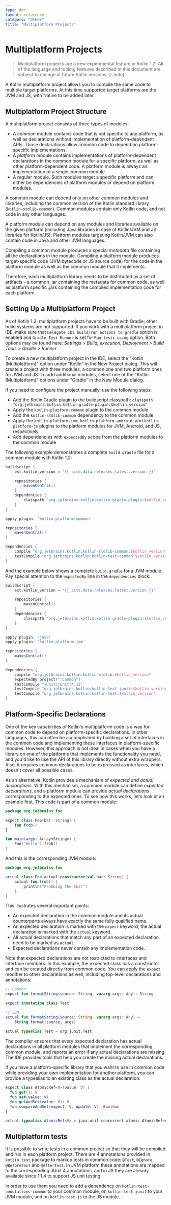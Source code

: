 ```yaml
---
type: doc
layout: reference
category: "Other"
title: "Multiplatform Projects"
---
```


# Multiplatform Projects

> Multiplatform projects are a new experimental feature in Kotlin 1.2. All of the language
and tooling features described in this document are subject to change in future Kotlin versions.
{:.note}

A Kotlin multiplatform project allows you to compile the same code to multiple target
platforms. At this time supported target platforms are the JVM and JS, with Native to be added later.

## Multiplatform Project Structure

A multiplatform project consists of three types of modules:

  * A _common_ module contains code that is not specific to any platform, as well as declarations
    without implementation of platform-dependent APIs. Those declarations allow common code to depend on 
    platform-specific implementations.
  * A _platform_ module contains implementations of platform-dependent declarations in the common module
    for a specific platform, as well as other platform-dependent code. A platform module is always
    an implementation of a single common module.
  * A regular module. Such modules target a specific platform and can either be dependencies of
    platform modules or depend on platform modules.
    
A common module can depend only on other common modules and libraries, including the common
version of the Kotlin standard library (`kotlin-stdlib-common`). Common modules contain only Kotlin
code, and not code in any other languages.

A platform module can depend on any modules and libraries available on the given platform
(including Java libraries in case of Kotlin/JVM and JS libraries for Kotlin/JS). Platform modules
targeting Kotlin/JVM can also contain code in Java and other JVM languages.

Compiling a common module produces a special _metadata_ file containing all the declarations in the
module. Compiling a platform module produces target-specific code (JVM bytecode or JS source code)
for the code in the platform module as well as the common module that it implements.

Therefore, each multiplatform library needs to be distributed as a set of artifacts - a common
.jar containing the metadata for common code, as well as platform specific .jars containing the
compiled implementation code for each platform.


## Setting Up a Multiplatform Project

As of Kotlin 1.2, multiplatform projects have to be built with Gradle; other build systems
are not supported. If you work with a multiplatform project in IDE, make sure that `Delegate IDE build/run actions to gradle` option is enabled and `Gradle Test Runner` is set for `Run tests using` option. Both options may be found here: _Settings > Build, execution, Deployment > Build Tools > Gradle > Runner_

To create a new multiplatform project in the IDE, select the "Kotlin (Multiplatform)" option
under "Kotlin" in the New Project dialog. This will create a project with three modules, a common one
and two platform ones for JVM and JS. To add additional modules, select one of the "Kotlin (Multiplatform)"
options under "Gradle" in the New Module dialog.

If you need to configure the project manually, use the following steps:

  * Add the Kotlin Gradle plugin to the buildscript classpath: `classpath "org.jetbrains.kotlin:kotlin-gradle-plugin:$kotlin_version"`
  * Apply the `kotlin-platform-common` plugin to the common module
  * Add the `kotlin-stdlib-common` dependency to the common module
  * Apply the `kotlin-platform-jvm`, `kotlin-platform-android`, and `kotlin-platform-js` plugins to the platform modules for JVM, Android, and JS, respectively
  * Add dependencies with `expectedBy` scope from the platform modules to the common module
  
The following example demonstrates a complete `build.gradle` file for a common module with Kotlin 1.2:

``` groovy
buildscript {
    ext.kotlin_version = '{{ site.data.releases.latest.version }}'

    repositories {
        mavenCentral()
    }
    dependencies {
        classpath "org.jetbrains.kotlin:kotlin-gradle-plugin:$kotlin_version"
    }
}

apply plugin: 'kotlin-platform-common'

repositories {
    mavenCentral()
}

dependencies {
    compile "org.jetbrains.kotlin:kotlin-stdlib-common:$kotlin_version"
    testCompile "org.jetbrains.kotlin:kotlin-test-common:$kotlin_version"
}
```

And the example below shows a complete `build.gradle` for a JVM module. Pay special
attention to the `expectedBy` line in the `dependencies` block:

``` groovy
buildscript {
    ext.kotlin_version = '{{ site.data.releases.latest.version }}'

    repositories {
        mavenCentral()
    }
    dependencies {
        classpath "org.jetbrains.kotlin:kotlin-gradle-plugin:$kotlin_version"
    }
}

apply plugin: 'java'
apply plugin: 'kotlin-platform-jvm'

repositories {
    mavenCentral()
}

dependencies {
    compile "org.jetbrains.kotlin:kotlin-stdlib:$kotlin_version"
    expectedBy project(":common")
    testCompile "junit:junit:4.12"
    testCompile "org.jetbrains.kotlin:kotlin-test-junit:$kotlin_version"
    testCompile "org.jetbrains.kotlin:kotlin-test:$kotlin_version"
}
```


## Platform-Specific Declarations

One of the key capabilities of Kotlin's multiplatform code is a way for common code to
depend on platform-specific declarations. In other languages, this can often be accomplished
by building a set of interfaces in the common code and implementing these interfaces in platform-specific
modules. However, this approach is not ideal in cases when you have a library on one of the platforms
that implements the functionality you need, and you'd like to use the API of this library directly
without extra wrappers. Also, it requires common declarations to be expressed as interfaces, which
doesn't cover all possible cases.

As an alternative, Kotlin provides a mechanism of _expected and actual declarations_.
With this mechanism, a common module can define _expected declarations_, and a platform module
can provide _actual declarations_ corresponding to the expected ones. 
To see how this works, let's look at an example first. This code is part of a common module:

``` kotlin
package org.jetbrains.foo

expect class Foo(bar: String) {
    fun frob()
}

fun main(args: Array<String>) {
    Foo("Hello").frob()
}
```

And this is the corresponding JVM module:

``` kotlin
package org.jetbrains.foo

actual class Foo actual constructor(val bar: String) {
    actual fun frob() {
        println("Frobbing the $bar")
    }
}
```

This illustrates several important points:

  * An expected declaration in the common module and its actual counterparts always
    have exactly the same fully qualified name.
  * An expected declaration is marked with the `expect` keyword; the actual declaration
    is marked with the `actual` keyword.
  * All actual declarations that match any part of an expected declaration need to be marked
    as `actual`.
  * Expected declarations never contain any implementation code.

Note that expected declarations are not restricted to interfaces and interface members.
In this example, the expected class has a constructor and can be created directly from common code.
You can apply the `expect` modifier to other declarations as well, including top-level declarations and
annotations:

``` kotlin
// Common
expect fun formatString(source: String, vararg args: Any): String

expect annotation class Test

// JVM
actual fun formatString(source: String, vararg args: Any) =
    String.format(source, args)
    
actual typealias Test = org.junit.Test
```

The compiler ensures that every expected declaration has actual declarations in all platform
modules that implement the corresponding common module, and reports an error if any actual declarations are 
missing. The IDE provides tools that help you create the missing actual declarations.

If you have a platform-specific library that you want to use in common code while providing your own
implementation for another platform, you can provide a typealias to an existing class as the actual
declaration:

``` kotlin
expect class AtomicRef<V>(value: V) {
  fun get(): V
  fun set(value: V)
  fun getAndSet(value: V): V
  fun compareAndSet(expect: V, update: V): Boolean
}

actual typealias AtomicRef<V> = java.util.concurrent.atomic.AtomicReference<V>
```

## Multiplatform tests

It is possible to write tests in a common project so that they will be compiled and run in each platform project. 
There are 4 annotations provided in `kotlin.test` package to markup tests in common code: `@Test`, `@Ignore`, 
`@BeforeTest` and `@AfterTest`.
In JVM platform these annotations are mapped to the corresponding JUnit 4 annotations, and in JS they are already 
available since 1.1.4 to support JS unit testing.

In order to use them you need to add a dependency on `kotlin-test-annotations-common` to your common module, on 
`kotlin-test-junit` to your JVM module, and on `kotlin-test-js` to the JS module.
